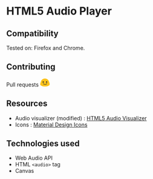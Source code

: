 # HTML5 Audio Player
## Compatibility
Tested on: Firefox and Chrome.

## Contributing
Pull requests ![:)](/img/smile.png?raw=true ":)")

## Resources
- Audio visualizer (modified) : [HTML5 Audio Visualizer](https://github.com/Wayou/HTML5_Audio_Visualizer)
- Icons : [Material Design Icons](https://github.com/google/material-design-icons)

## Technologies used
- Web Audio API
- HTML `<audio>` tag
- Canvas
